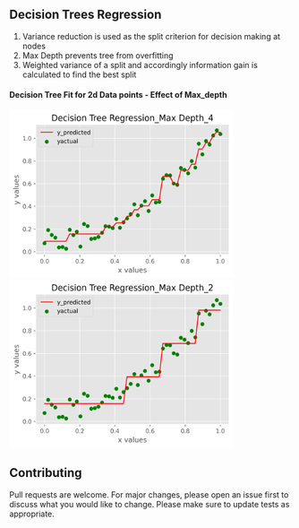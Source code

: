 ## Decision Trees Regression

1. Variance reduction is used as the split criterion for decision making at nodes
2. Max Depth prevents tree from overfitting
3. Weighted variance of a split and accordingly information gain is calculated to find the best split


#### Decision Tree Fit for 2d Data points - Effect of Max_depth

<p float="left">
  <img src="Images/max_depth_4.png" width="400" height="300"/>
  <img src="Images/max_depth_2.png" width="400" height="300"/> 
</p>


## Contributing

Pull requests are welcome. For major changes, please open an issue first to discuss what you would like to change.
Please make sure to update tests as appropriate.
